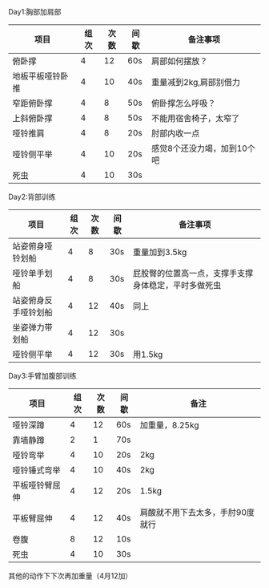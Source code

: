 <html>
<body>
<!--StartFragment--><p id="20240403160518-66otjfe" updated="20240403161525">Day1:胸部加肩部</p>

项目 | 组次 | 次数 | 间歇 | 备注事项
-- | -- | -- | -- | --
俯卧撑 | 4 | 12 | 60s | 肩部如何摆放？
地板平板哑铃卧推 | 4 | 10 | 40s | 重量减到2kg,肩部别借力
窄距俯卧撑 | 4 | 8 | 50s | 俯卧撑怎么呼吸？
上斜俯卧撑 | 4 | 8 | 50s | 不能用宿舍椅子，太窄了
哑铃推肩 | 4 | 8 | 20s | 肘部内收一点
哑铃侧平举 | 4 | 10 | 20s | 感觉8个还没力竭，加到10个吧
死虫 | 4 | 10 | 30s |  


<!--EndFragment-->
</body>
</html>


<html>
<body>
<!--StartFragment--><p id="20240403161617-tmua3sz" updated="20240403161630">Day2:背部训练</p>

项目 | 组次 | 次数 | 间歇 | 备注事项
-- | -- | -- | -- | --
站姿俯身哑铃划船 | 4 | 8 | 30s | 重量加到3.5kg
哑铃单手划船 | 4 | 8 | 30s | 屁股臀的位置高一点，支撑手支撑身体稳定，平时多做死虫
站姿俯身反手哑铃划船 | 4 | 12 | 40s | 同上
坐姿弹力带划船 | 4 | 12 | 30s |  
哑铃侧平举 | 4 | 12 | 30s | 用1.5kg


<!--EndFragment-->
</body>
</html>

<html>
<body>
<!--StartFragment--><p id="20240403162203-08idi7h" updated="20240403162213">Day3:手臂加腹部训练</p>

项目 | 组次 | 次数 | 间歇 | 备注
-- | -- | -- | -- | --
哑铃深蹲 | 4 | 12 | 60s | 加重量，8.25kg
靠墙静蹲 | 2 | 1 | 70s |  
哑铃弯举 | 4 | 10 | 20s | 2kg
哑铃锤式弯举 | 4 | 10 | 40s | 2kg
平板哑铃臂屈伸 | 4 | 12 | 20s | 1.5kg
平板臂屈伸 | 4 | 12 | 40s | 肩酸就不用下去太多，手肘90度就行
卷腹 | 8 | 12 | 10s |  
死虫 | 4 | 10 | 30s |  


<p id="20240404111738-hu4k2xd" updated="20240404111809">其他的动作下下次再加重量（4月12加）</p>
<p id="20240404111804-0szw0xu" updated="20240404111804"></p>
<!--EndFragment-->
</body>
</html>